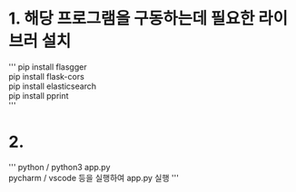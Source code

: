 # 1. 해당 프로그램을 구동하는데 필요한 라이브러 설치<br/>
'''
   pip install flasgger<br/>
   pip install flask-cors<br/>
   pip install elasticsearch<br/>
   pip install pprint<br/>
'''

# 2.
'''
   python / python3 app.py<br/>
   pycharm / vscode 등을 실행하여 app.py 실행
'''
